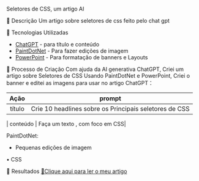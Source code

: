 Seletores de CSS, um artigo AI

📒 Descrição
Um artigo sobre seletores de css feito pelo chat gpt

🤖 Tecnologias Utilizadas
- [ChatGPT](https://chat.openai.com/) - para título e conteúdo
- [PaintDotNet](https://www.getpaint.net/) - Para fazer edições de imagem
- [PowerPoint](https://www.microsoft.com/en/microsoft-365/powerpoint) - Para formatação de banners e Layouts

🧐 Processo de Criação
Com ajuda da AI generativa ChatGPT, Criei um artigo sobre Seletores de CSS
Usando PaintDotNet e PowerPoint, Criei o banner e editei as imagens para usar no artigo
ChatGPT：

|   Ação   | prompt                                                                                                                                                                                                                                                                         |
| :------: | ------------------------------------------------------------------------------------------------------------------------------------------------------------------------------------------------------------------------------------------------------------------------------ |
|  título  | Crie 10 headlines sobre os Principais seletores de CSS|

| conteúdo | Faça um texto , com foco em CSS|

PaintDotNet:

- Pequenas edições de imagem

• CSS

🚀 Resultados
<a href="https://github.com/Leoterum/lab-natty-or-not/blob/main/Output/Artigo-AI-CSS-FAKE-OR-NATTY.pdf" title="View PDF now"> 📕Clique aqui para ler o meu artigo</a>

